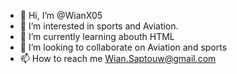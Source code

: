 - 👋 Hi, I’m @WianX05
- 👀 I’m interested in sports and Aviation. 
- 🌱 I’m currently learning abouth HTML 
- 💞️ I’m looking to collaborate on Aviation and sports 
- 📫 How to reach me Wian.Saptouw@gmail.com


<!---
WianX05/WianX05 is a ✨ special ✨ repository because its `README.md` (this file) appears on your GitHub profile.
You can click the Preview link to take a look at your changes.
--->
